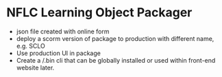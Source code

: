 # NFLC Learning Object Packager

* json file created with online form
* deploy a scorm version of package to production with different name, e.g. SCLO
* Use production UI in package
* Create a /.bin cli that can be globally installed or used within front-end website later.

